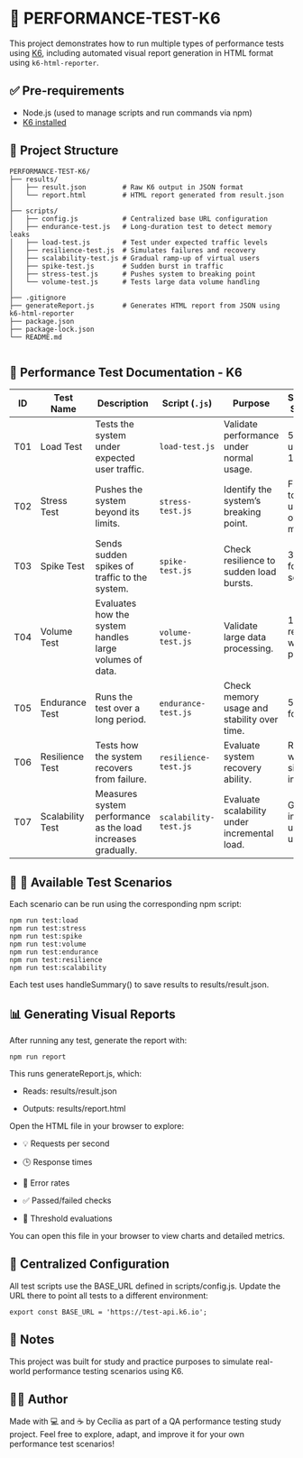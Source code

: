 # 🧪 PERFORMANCE-TEST-K6

This project demonstrates how to run multiple types of performance tests using [K6](https://k6.io/), including automated visual report generation in HTML format using `k6-html-reporter`.

## ✅ Pre-requirements

- Node.js (used to manage scripts and run commands via npm)
- [K6 installed](https://k6.io/docs/getting-started/installation/)

## 📁 Project Structure

```
PERFORMANCE-TEST-K6/
├── results/
│   ├── result.json         # Raw K6 output in JSON format
│   └── report.html         # HTML report generated from result.json
│
├── scripts/
│   ├── config.js           # Centralized base URL configuration
│   ├── endurance-test.js   # Long-duration test to detect memory leaks
│   ├── load-test.js        # Test under expected traffic levels
│   ├── resilience-test.js  # Simulates failures and recovery
│   ├── scalability-test.js # Gradual ramp-up of virtual users
│   ├── spike-test.js       # Sudden burst in traffic
│   ├── stress-test.js      # Pushes system to breaking point
│   └── volume-test.js      # Tests large data volume handling
│
├── .gitignore
├── generateReport.js       # Generates HTML report from JSON using k6-html-reporter
├── package.json
├── package-lock.json
└── README.md


```
## 🧪 Performance Test Documentation - K6

| **ID** | **Test Name**    | **Description**                                              | **Script (`.js`)**    | **Purpose**                                  | **Simulated Scenario**              | **Key Metric**             |
| ------ | ---------------- | ------------------------------------------------------------ | --------------------- | -------------------------------------------- | ----------------------------------- | -------------------------- |
| T01    | Load Test        | Tests the system under expected user traffic.                | `load-test.js`        | Validate performance under normal usage.     | 50 virtual users for 1 min          | Average response time      |
| T02    | Stress Test      | Pushes the system beyond its limits.                         | `stress-test.js`      | Identify the system’s breaking point.        | From 10 to 500 users over 2 min     | Error rate & response time |
| T03    | Spike Test       | Sends sudden spikes of traffic to the system.                | `spike-test.js`       | Check resilience to sudden load bursts.      | 300 users for 10 seconds            | Error rate                 |
| T04    | Volume Test      | Evaluates how the system handles large volumes of data.      | `volume-test.js`      | Validate large data processing.              | 1,000 requests with large payload   | Throughput                 |
| T05    | Endurance Test   | Runs the test over a long period.                            | `endurance-test.js`   | Check memory usage and stability over time.  | 50 users for 30 min                 | Consistent performance     |
| T06    | Resilience Test  | Tests how the system recovers from failure.                  | `resilience-test.js`  | Evaluate system recovery ability.            | Requests with simulated instability | Time to recover            |
| T07    | Scalability Test | Measures system performance as the load increases gradually. | `scalability-test.js` | Evaluate scalability under incremental load. | Gradual increase up to 300 users    | Performance per increment  |


## 🚀 🧪 Available Test Scenarios

Each scenario can be run using the corresponding npm script:

```
npm run test:load
npm run test:stress
npm run test:spike
npm run test:volume
npm run test:endurance
npm run test:resilience
npm run test:scalability
```

Each test uses handleSummary() to save results to results/result.json.

## 📊 Generating Visual Reports

After running any test, generate the report with:

```
npm run report
```

This runs generateReport.js, which:

- Reads: results/result.json

- Outputs: results/report.html

Open the HTML file in your browser to explore:

- 💡 Requests per second

- 🕒 Response times

- 🚨 Error rates

- ✅ Passed/failed checks

- 🎯 Threshold evaluations

You can open this file in your browser to view charts and detailed metrics.

## 🔧 Centralized Configuration

All test scripts use the BASE_URL defined in scripts/config.js. Update the URL there to point all tests to a different environment:

```
export const BASE_URL = 'https://test-api.k6.io';
```

## 📌 Notes

This project was built for study and practice purposes to simulate real-world performance testing scenarios using K6.

## 👩‍💻 Author

Made with 💻 and ☕ by Cecília
as part of a QA performance testing study project.
Feel free to explore, adapt, and improve it for your own performance test scenarios!
